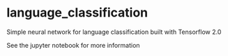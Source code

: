 # language_classification
Simple neural network for language classification built with Tensorflow 2.0

See the jupyter notebook for more information
